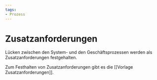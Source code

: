 ```yaml
---
tags:
- Prozess
---
```

# Zusatzanforderungen

Lücken zwischen den System- und den Geschäftsprozessen werden als Zusatzanforderungen festgehalten.

Zum Festhalten von Zusatzanforderungen gibt es die [[Vorlage Zusatzanforderungen]].